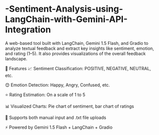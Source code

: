 # -Sentiment-Analysis-using-LangChain-with-Gemini-API-Integration

A web-based tool built with LangChain, Gemini 1.5 Flash, and Gradio to analyze textual feedback and extract key insights like sentiment, emotion, and rating (1–5). It also provides visualizations of the overall feedback landscape.

🚀 Features
📈 Sentiment Classification: POSITIVE, NEGATIVE, NEUTRAL, etc.

😊 Emotion Detection: Happy, Angry, Confused, etc.

⭐ Rating Estimation: On a scale of 1 to 5

📊 Visualized Charts: Pie chart of sentiment, bar chart of ratings

📝 Supports both manual input and .txt file uploads

⚡ Powered by Gemini 1.5 Flash + LangChain + Gradio

